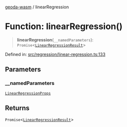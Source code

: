 [geoda-wasm](../globals.md) / linearRegression

# Function: linearRegression()

> **linearRegression**(`__namedParameters`): `Promise`\<[`LinearRegressionResult`](../type-aliases/LinearRegressionResult.md)\>

Defined in: [src/regression/linear-regression.ts:133](https://github.com/GeoDaCenter/geoda-lib/blob/92ce80b2e81e5a6276ad0890a9a8fe638734b201/src/js/src/regression/linear-regression.ts#L133)

## Parameters

### \_\_namedParameters

[`LinearRegressionProps`](../type-aliases/LinearRegressionProps.md)

## Returns

`Promise`\<[`LinearRegressionResult`](../type-aliases/LinearRegressionResult.md)\>
